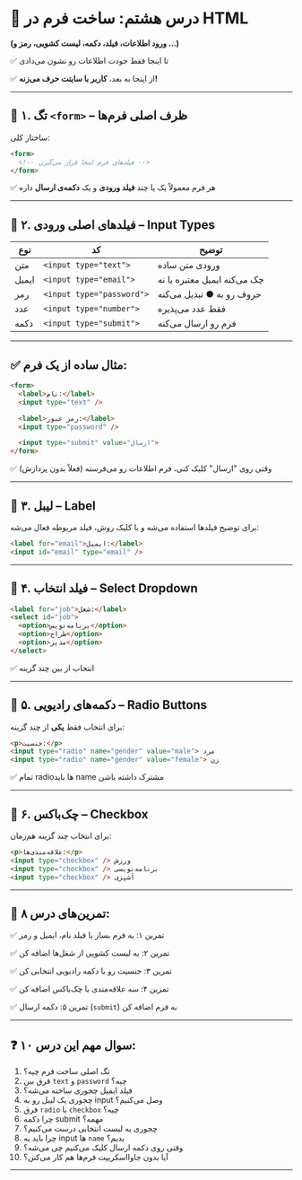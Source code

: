 # 🧾 درس هشتم: ساخت فرم در HTML

**(ورود اطلاعات، فیلد، دکمه، لیست کشویی، رمز و …)**

✅ تا اینجا فقط خودت اطلاعات رو نشون می‌دادی

✅ از اینجا به بعد، **کاربر با سایتت حرف می‌زنه!**

---

## 📌 ۱. تگ `<form>` – ظرف اصلی فرم‌ها

ساختار کلی:

```html
<form>
  <!-- فیلدهای فرم اینجا قرار می‌گیرن -->
</form>
```

✅ هر فرم معمولاً یک یا چند **فیلد ورودی** و یک **دکمه‌ی ارسال** داره

---

## 📌 ۲. فیلدهای اصلی ورودی – Input Types

| نوع   | کد                        | توضیح                        |
| ----- | ------------------------- | ---------------------------- |
| متن   | `<input type="text">`     | ورودی متن ساده               |
| ایمیل | `<input type="email">`    | چک می‌کنه ایمیل معتبره یا نه |
| رمز   | `<input type="password">` | حروف رو به ● تبدیل می‌کنه    |
| عدد   | `<input type="number">`   | فقط عدد می‌پذیره             |
| دکمه  | `<input type="submit">`   | فرم رو ارسال می‌کنه          |

---

## ✅ مثال ساده از یک فرم:

```html
<form>
  <label>نام:</label>
  <input type="text" />

  <label>رمز عبور:</label>
  <input type="password" />

  <input type="submit" value="ارسال">
</form>
```

✅ وقتی روی "ارسال" کلیک کنی، فرم اطلاعات رو می‌فرسته (فعلاً بدون پردازش)

---

## 📌 ۳. لیبل – Label

برای توضیح فیلدها استفاده می‌شه و با کلیک روش، فیلد مربوطه فعال می‌شه:

```html
<label for="email">ایمیل:</label>
<input id="email" type="email" />
```

---

## 📌 ۴. فیلد انتخاب – Select Dropdown

```html
<label for="job">شغل:</label>
<select id="job">
  <option>برنامه‌نویس</option>
  <option>طراح</option>
  <option>مدیر</option>
</select>
```

✅ انتخاب از بین چند گزینه

---

## 📌 ۵. دکمه‌های رادیویی – Radio Buttons

برای انتخاب فقط **یکی** از چند گزینه:

```html
<p>جنسیت:</p>
<input type="radio" name="gender" value="male"> مرد
<input type="radio" name="gender" value="female"> زن
```

✅ تمام radioها باید name مشترک داشته باشن

---

## 📌 ۶. چک‌باکس – Checkbox

برای انتخاب چند گزینه هم‌زمان:

```html
<p>علاقه‌مندی‌ها:</p>
<input type="checkbox" /> ورزش  
<input type="checkbox" /> برنامه‌نویسی  
<input type="checkbox" /> آشپزی  
```

---

## 🧪 تمرین‌های درس ۸:

✅ تمرین ۱: یه فرم بساز با فیلد نام، ایمیل و رمز

✅ تمرین ۲: یه لیست کشویی از شغل‌ها اضافه کن

✅ تمرین ۳: جنسیت رو با دکمه رادیویی انتخابی کن

✅ تمرین ۴: سه علاقه‌مندی با چک‌باکس اضافه کن

✅ تمرین ۵: دکمه ارسال (`submit`) به فرم اضافه کن

---

## ❓ ۱۰ سوال مهم این درس:

1. تگ اصلی ساخت فرم چیه؟
2. فرق بین `text` و `password` چیه؟
3. فیلد ایمیل چجوری ساخته می‌شه؟
4. چجوری یک لیبل رو به input وصل می‌کنیم؟
5. فرق `radio` با `checkbox` چیه؟
6. چرا دکمه submit مهمه؟
7. چجوری یه لیست انتخابی درست می‌کنیم؟
8. چرا باید به input ها `name` بدیم؟
9. وقتی روی دکمه ارسال کلیک می‌کنیم چی می‌شه؟
10. آیا بدون جاوااسکریپت فرم‌ها هم کار می‌کنن؟

---
